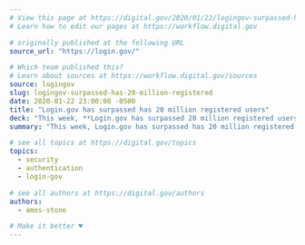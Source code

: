 ```yaml
---
# View this page at https://digital.gov/2020/01/22/logingov-surpassed-has-20-million-registered
# Learn how to edit our pages at https://workflow.digital.gov

# originally published at the following URL
source_url: "https://login.gov/"

# Which team published this?
# Learn about sources at https://workflow.digital.gov/sources
source: logingov
slug: logingov-surpassed-has-20-million-registered
date: 2020-01-22 23:00:00 -0500
title: "Login.gov has surpassed has 20 million registered users"
deck: "This week, **Login.gov has surpassed 20 million registered users!** :tada: Congratulations to the team for hitting this milestone while keeping the product simple and secure for the public."
summary: "This week, Login.gov has surpassed has 20 million registered users! Congratulations to the team for hitting this milestone while keeping the product simple and secure for the public."

# see all topics at https://digital.gov/topics
topics: 
  - security
  - authentication
  - login-gov

# see all authors at https://digital.gov/authors
authors: 
  - amos-stone

# Make it better ♥
---
```

